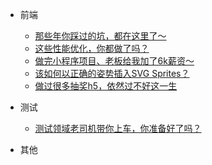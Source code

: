 

* 前端

  * [那些年你踩过的坑，都在这里了～](frontends/js/questions.md)
  * [这些性能优化，你都做了吗？](frontends/js/optimization.md)
  * [做完小程序项目、老板给我加了6k薪资～](frontends/applets/salary-increase.md)
  * [该如何以正确的姿势插入SVG Sprites？](frontends/css/svg-sprites.md)
  * [做过很多抽奖h5，依然过不好这一生](frontends/css/draw-prize.md)


* 测试

  * [测试领域老司机带你上车，你准备好了吗？](testing/theory/test-started.md)

* 其他